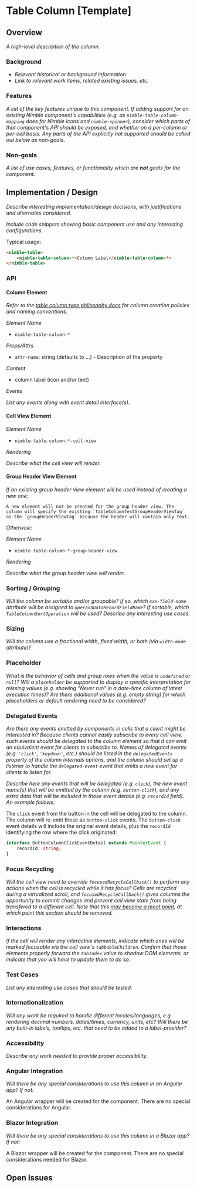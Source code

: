 # Table Column [Template]

## Overview

_A high-level description of the column._

### Background

-   _Relevant historical or background information_
-   _Link to relevant work items, related existing issues, etc._

### Features

_A list of the key features unique to this component. If adding support for an existing Nimble component's capabilities (e.g. as `nimble-table-column-mapping` does for Nimble icons and `nimble-spinner`), consider which parts of that component's API should be exposed, and whether on a per-column or per-cell basis. Any parts of the API explicitly not supported should be called out below as non-goals._

### Non-goals

_A list of use cases, features, or functionality which are **not** goals for the component._

## Implementation / Design

_Describe interesting implementation/design decisions, with justifications and alternates considered._

_Include code snippets showing basic component use and any interesting configurations._

Typical usage:

```html
<nimble-table>
    <nimble-table-column-*>Column Label</nimble-table-column-*>
</nimble-table>
```

### API

#### Column Element

_Refer to the [table column type philosophy docs](/packages/nimble-components/src/table/specs/table-columns-hld.md#column-type-philosophy) for column creation policies and naming conventions._

_Element Name_

-   `nimble-table-column-*`

_Props/Attrs_

-   `attr-name`: string (defaults to ...) - Description of the property

_Content_

-   column label (icon and/or text)

_Events_

_List any events along with event detail interface(s)._

#### Cell View Element

_Element Name_

-   `nimble-table-column-*-cell-view`

_Rendering_

_Describe what the cell view will render._

#### Group Header View Element

_If an existing group header view element will be used instead of creating a new one:_

    A new element will not be created for the group header view. The column will specify the existing `tableColumnTextGroupHeaderViewTag` as the `groupHeaderViewTag` because the header will contain only text.

_Otherwise:_

_Element Name_

-   `nimble-table-column-*-group-header-view`

_Rendering_

_Describe what the group header view will render._

### Sorting / Grouping

_Will the column be sortable and/or groupable? If so, which `xxx-field-name` attribute will be assigned to `operandDataRecordFieldName`? If sortable, which `TableColumnSortOperation` will be used? Describe any interesting use cases._

### Sizing

_Will the column use a fractional width, fixed width, or both (via `width-mode` attribute)?_

### Placeholder

_What is the behavior of cells and group rows when the value is `undefined` or `null`? Will a `placeholder` be supported to display a specific interpretation for missing values (e.g. showing "Never run" in a date-time column of latest execution times)? Are there additional values (e.g. empty string) for which placeholders or default rendering need to be considered?_

### Delegated Events

_Are there any events emitted by components in cells that a client might be interested in? Because clients cannot easily subscribe to every cell view, such events should be delegated to the column element so that it can emit an equivalent event for clients to subscribe to. Names of delegated events (e.g. `'click'`, `'keydown'`, etc.) should be listed in the `delegatedEvents` property of the column internals options, and the column should set up a listener to handle the `delegated-event` event that emits a new event for clients to listen for._

_Describe here any events that will be delegated (e.g. `click`), the new event name(s) that will be emitted by the column (e.g. `button-click`), and any extra data that will be included in those event details (e.g. `recordId` field). An example follows:_

The `click` event from the button in the cell will be delegated to the column. The column will re-emit these as `button-click` events. The `button-click` event details will include the original event details, plus the `recordId` identifying the row where the click originated:

```ts
interface ButtonColumnClickEventDetail extends PointerEvent {
    recordId: string;
}
```

### Focus Recycling

_Will the cell view need to override `focusedRecycleCallback()` to perform any actions when the cell is recycled while it has focus? Cells are recycled during a virtualized scroll, and `focusedRecycleCallback()` gives columns the opportunity to commit changes and prevent cell view state from being transfered to a different cell. Note that this [may become a moot point](https://github.com/ni/nimble/issues/2202), at which point this section should be removed._

### Interactions

_If the cell will render any interactive elements, indicate which ones will be marked focusable via the cell view's `tabbableChildren`. Confirm that those elements properly forward the `tabIndex` value to shadow DOM elements, or indicate that you will have to update them to do so._

### Test Cases

_List any interesting use cases that should be tested._

### Internationalization

_Will any work be required to handle different locales/languages, e.g. rendering decimal numbers, dates/times, currency, units, etc? Will there be any built-in labels, tooltips, etc. that need to be added to a label-provider?_

### Accessibility

_Describe any work needed to provide proper accessibility._

### Angular Integration

_Will there be any special considerations to use this column in an Angular app? If not:_

An Angular wrapper will be created for the component. There are no special considerations for Angular.

### Blazor Integration

_Will there be any special considerations to use this column in a Blazor app? If not:_

A Blazor wrapper will be created for the component. There are no special considerations needed for Blazor.

## Open Issues
